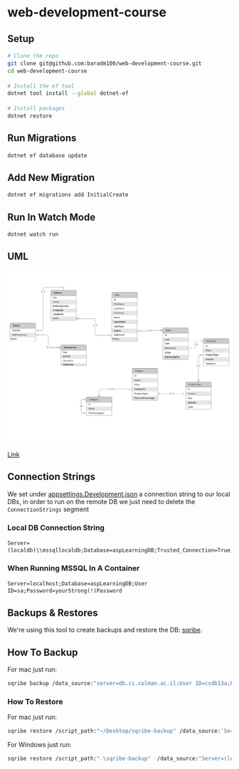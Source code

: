 # web-development-course

## Setup

```bash
# Clone the repo
git clone git@github.com:baradm100/web-development-course.git
cd web-development-course

# Install the ef tool
dotnet tool install --global dotnet-ef

# Install packages
dotnet restore
```

## Run Migrations

```bash
dotnet ef database update
```

## Add New Migration

```bash
dotnet ef migrations add InitialCreate
```

## Run In Watch Mode

```bash
dotnet watch run
```

## UML

![UML](./docs/UML.png)

[Link](https://lucid.app/lucidchart/invitations/accept/inv_d49a6e28-5842-4ef0-bf0c-35581ee00ad5)

## Connection Strings

We set under [appsettings.Development.json](./appsettings.Development.json) a connection string to our local DBs, in order to run on the remote DB we just need to delete the `ConnectionStrings` segment

### Local DB Connection String

```
Server=(localdb)\\mssqllocaldb;Database=aspLearningDB;Trusted_Connection=True;MultipleActiveResultSets=true
```

### When Running MSSQL In A Container

```
Server=localhost;Database=aspLearningDB;User ID=sa;Password=yourStrong(!)Password
```

## Backups & Restores

We're using this tool to create backups and restore the DB: [sqribe](https://sqribe.app/).

## How To Backup

For mac just run:

```bash
sqribe backup /data_source:"server=db.cs.colman.ac.il;User ID=csdb13a;Password=********;Database=CsDB13;" /objects:"all" /output_path:"~/Desktop/sqribe-backup"
```

### How To Restore

For mac just run:

```bash
sqribe restore /script_path:"~/Desktop/sqribe-backup" /data_source:'Server=localhost;Database=aspLearningDB;User ID=sa;Password=yourStrong(!)Password;' /objects:"all"
```

For Windows just run:

```bash
sqribe restore /script_path:".\sqribe-backup"  /data_source:"Server=(localdb)\\mssqllocaldb;Database=aspLearningDB"
```
